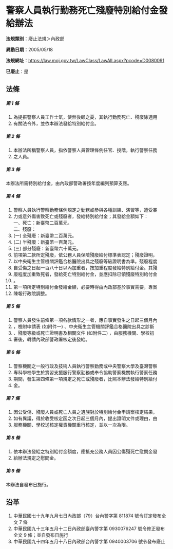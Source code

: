 # 警察人員執行勤務死亡殘廢特別給付金發給辦法

**法規類別**：廢止法規＞內政部

**異動日期**：2005/05/18  

**法規網址**：https://law.moj.gov.tw/LawClass/LawAll.aspx?pcode=D0080091

**已廢止**：是



## 法條
##### 第 1 條
1. 為提振警察人員工作士氣，使無後顧之憂，其執行勤務死亡、殘廢除適用
1. 有關法令外，並依本辦法發給特別給付金。

##### 第 2 條
1. 本辦法所稱警察人員，指依警察人員管理條例任官、授階，執行警察任務
1. 之人員。

##### 第 3 條
本辦法所需特別給付金，由內政部警政署按年度編列預算支應。

##### 第 4 條
1. 警察人員執行警察勤務條例規定之勤務或參與各種訓練、演習等，遭受暴
1. 力或意外傷害致死亡或殘廢者，發給特別給付金；其發給金額如下：  
一、死亡：新臺幣二百萬元。  
二、殘廢：
1.  (一) 全殘廢：新臺幣二百萬元。
1.  (二) 半殘廢：新臺幣一百萬元。
1.  (三) 部分殘廢：新臺幣六十萬元。
1. 前項第二款所定殘廢，依公務人員保險殘廢給付標準表認定；殘廢證明，
1. 以中央衛生主管機關評鑑合格醫院出具之殘廢等級證明書為準。殘廢程度
1. 自受傷之日起一百八十日以內加重者，按加重程度發給特別給付金。其殘
1. 廢程度加重致死者，發給死亡特別給付金，並應扣除已領殘廢特別給付金
1. 。
1. 第一項所定特別給付金發給金額，必要時得由內政部基於事實需要，專案
1. 陳報行政院調整。

##### 第 5 條
1. 警察人員發生前條第一項各款情形之一者，應自事實發生之日起三個月內
1. ，檢附申請表 (如附件一) 、中央衛生主管機關評鑑合格醫院出具之診斷
1. 、殘廢等級或死亡證明書及相關文件 (如附件二) ，由服務機關、學校初
1. 審後，轉請內政部警政署核定後發給。

##### 第 6 條
1. 警察機關之一般行政及技術人員執行警察勤務或中央警察大學及臺灣警察
1. 專科學校學生於實習支援服行警察勤務或奉令協助警察機關執行警察任務
1. 期間，發生第四條第一項規定之死亡或殘廢者，比照本辦法發給特別給付
1. 金。

##### 第 7 條
1. 因公受傷、殘廢人員或死亡人員之遺族對於特別給付金申請案核定結果，
1. 如有異議，得於收受核定函之次日起三個月內，提出證明文件或理由，由
1. 服務機關、學校送核定權責機關重行核定，並以一次為限。

##### 第 8 條
1. 依本辦法發給之特別給付金額度，應抵充公務人員因公傷殘死亡慰問金發
1. 給辦法規定之慰問金。

##### 第 9 條
本辦法自發布日施行。

## 沿革
1. 中華民國七十九年九月七日內政部（79）台內警字第 811874 號令訂定發布全文 7  條
1. 中華民國九十三年五月十二日內政部臺內警字第 0930076247 號令修正發布全文 9  條；並自發布日施行
1. 中華民國九十四年五月十八日內政部台內警字第 0940003706 號令發布廢止
